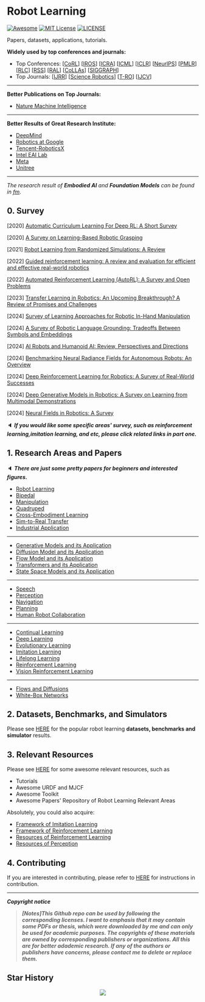 # Robot Learning
[![Awesome](https://awesome.re/badge.svg)](https://awesome.re) [![MIT License](https://img.shields.io/badge/license-MIT-green.svg)](https://opensource.org/licenses/MIT) [![LICENSE](https://img.shields.io/badge/license-Anti%20996-blue.svg)](https://github.com/996icu/996.ICU/blob/master/LICENSE)

Papers, datasets, applications, tutorials.

**Widely used by top conferences and journals:**

- Top Conferences: [[CoRL](https://www.corl.org/)] [[IROS](https://ieee-iros.org/)] [[ICRA](https://www.ieee-ras.org/conferences-workshops/fully-sponsored/icra)] [[ICML](https://icml.cc/)] [[ICLR](https://iclr.cc/)]  [[NeurlPS](https://nips.cc/)]  [[PMLR](https://proceedings.mlr.press/)] [[RLC](https://rl-conference.cc/)] [[RSS](https://roboticsconference.org/)] [[RAL](https://www.ieee-ras.org/publications/ra-l)] [[CoLLAs](https://lifelong-ml.cc/)] [[SIGGRAPH](https://www.siggraph.org/)]
- Top Journals: [[IJRR](https://journals.sagepub.com/home/ijr)] [[Science Robotics](https://www.science.org/journal/scirobotics)] [[T-RO](https://www.ieee-ras.org/publications/t-ro)] [[IJCV](https://link.springer.com/journal/11263)]

---

**Better Publications on Top Journals:**

- [Nature Machine Intelligence](https://github.com/Evan-wyl/robotlearning/blob/master/papers/top-journals/nature.md)

---

**Better Results of Great Research Institute:**

- [DeepMind](https://github.com/Evan-wyl/Robot-Learning/blob/master/papers/great-institutions/deepmind.md)
- [Robotics at Google](https://github.com/Evan-wyl/Robot-Learning/blob/master/papers/great-institutions/google.md)
- [Tencent-RoboticsX](https://github.com/Evan-wyl/Robot-Learning/blob/master/papers/great-institutions/tencent.md)
- [Intel EAI Lab](https://github.com/Evan-wyl/Robot-Learning/blob/master/papers/great-institutions/intel.md)
- [Meta](https://github.com/Evan-wyl/robotlearning/blob/master/papers/great-institutions/meta.md)
- [Unitree](https://github.com/Evan-wyl/robotlearning/blob/master/papers/great-institutions/unitree.md)

---

*The research result of  **Embodied AI** and **Foundation Models** can be found in [fm](https://github.com/Evan-wyl/Robot-Learning/tree/master/fm).*



## 0. Survey

[2020] [Automatic Curriculum Learning For Deep RL: A Short Survey](https://arxiv.org/abs/2003.04664)

[2020] [A Survey on Learning-Based Robotic Grasping](https://d-nb.info/122422468X/34)

[2021] [Robot Learning from Randomized Simulations: A Review](https://arxiv.org/abs/2111.00956)

[2022] [Guided reinforcement learning: A review and evaluation for efficient and effective real-world robotics](https://ieeexplore.ieee.org/stamp/stamp.jsp?arnumber=9926159)

[2022] [Automated Reinforcement Learning (AutoRL): A Survey and Open Problems](https://arxiv.org/abs/2201.03916)

[2023] [Transfer Learning in Robotics: An Upcoming Breakthrough? A Review of Promises and Challenges](https://arxiv.org/abs/2311.18044)

[2024] [Survey of Learning Approaches for Robotic In-Hand Manipulation](https://arxiv.org/abs/2401.07915)

[2024] [A Survey of Robotic Language Grounding: Tradeoffs Between Symbols and Embeddings](https://arxiv.org/abs/2405.13245)

[2024] [AI Robots and Humanoid AI: Review, Perspectives and Directions](https://arxiv.org/abs/2405.15775)

[2024] [Benchmarking Neural Radiance Fields for Autonomous Robots: An Overview](https://arxiv.org/abs/2405.05526)

[2024] [Deep Reinforcement Learning for Robotics: A Survey of Real-World Successes](https://www.arxiv.org/abs/2408.03539)

[2024] [Deep Generative Models in Robotics: A Survey on Learning from Multimodal Demonstrations](https://arxiv.org/abs/2408.04380)

[2024] [Neural Fields in Robotics: A Survey](https://arxiv.org/abs/2410.20220)

:speaker: ***If you would like some specific areas' survey, such as reinforcement learning,imitation learning, and etc, please click related links in part one.***



## 1. Research Areas and Papers

:speaker: ***There are just some pretty papers for beginners and interested figures.***

- [Robot Learning](https://github.com/Evan-wyl/robotlearning/blob/master/papers/robot-learning)
- [Bipedal](https://github.com/Evan-wyl/Robot-Learning/tree/master/papers/bipedal)
- [Manipulation](https://github.com/Evan-wyl/Robot-Learning/tree/master/papers/manipulation)
- [Quadruped](https://github.com/Evan-wyl/Robot-Learning/blob/master/papers/quadruped)
- [Cross-Embodiment Learning](https://github.com/Evan-wyl/Robot-Learning/blob/master/papers/multi-embodiment-learning)
- [Sim-to-Real Transfer](https://github.com/Evan-wyl/Robot-Learning/blob/master/papers/sim-2-real.md)
- [Industrial Application](https://github.com/Evan-wyl/Robot-Learning/blob/master/papers/industrial-application)

---

- [Generative Models and its Application](https://github.com/Evan-wyl/Robot-Learning/tree/master/papers/generative-models-and-application)
- [Diffusion Model and its Application](https://github.com/Evan-wyl/robotlearning/tree/master/papers/diffusion-model-and-application)
- [Flow Model and its Application](https://github.com/Evan-wyl/robotlearning/tree/master/papers/flow-and-application)
- [Transformers and its Application](https://github.com/Evan-wyl/robotlearning/tree/master/papers/transformer-and-application)
- [State Space Models and its Application](https://github.com/Evan-wyl/robotlearning/tree/master/papers/ssms-and-application)

---

- [Speech](https://github.com/Evan-wyl/Robot-Learning/blob/master/papers/speech)
- [Perception](https://github.com/Evan-wyl/Robot-Learning/blob/master/papers/perception.md)
- [Navigation](https://github.com/Evan-wyl/robotlearning/tree/master/papers/navigation)
- [Planning](https://github.com/Evan-wyl/robotlearning/blob/master/papers/planning.md)
- [Human Robot Collaboration](https://github.com/Evan-wyl/robotlearning/blob/master/papers/human-robot-collaboration.md)

---

- [Continual Learning](https://github.com/Evan-wyl/Robot-Learning/blob/master/papers/continual-learning)
- [Deep Learning](https://github.com/Evan-wyl/robotlearning/tree/master/papers/deep-learning)
- [Evolutionary Learning](https://github.com/Evan-wyl/Robot-Learning/blob/master/papers/el.md)
- [Imitation Learning](https://github.com/Evan-wyl/Robot-Learning/blob/master/papers/imitation-learning)
- [Lifelong Learning](https://github.com/Evan-wyl/Robot-Learning/blob/master/papers/lifelong-learning.md)
- [Reinforcement Learning](https://github.com/Evan-wyl/Robot-Learning/blob/master/papers/reinforcement-learning)
- [Vision Reinforcement Learning](https://github.com/Evan-wyl/robotlearning/tree/master/papers/vision-rl)

---

- [Flows and Diffusions](https://github.com/Evan-wyl/robotlearning/tree/master/papers/flows-and-diffusions)
- [White-Box Networks](https://github.com/Evan-wyl/robotlearning/tree/master/papers/white-box-networks)



## 2. Datasets, Benchmarks, and Simulators

Please see [HERE](https://github.com/Evan-wyl/Robot-Learning/tree/master/data) for the popular robot learning **datasets, benchmarks and simulator** results. 



## 3. Relevant Resources

Please see [HERE](https://github.com/Evan-wyl/Robot-Learning/blob/master/docs/resources.md) for some awesome relevant resources, such as

- Tutorials
- Awesome URDF and MJCF
- Awesome Toolkit
- Awesome Papers' Repository of Robot Learning Relevant Areas

Absolutely, you could also acquire:

- [Framework of Imitation Learning](https://github.com/Evan-wyl/robotlearning/blob/master/docs/imitation-learning-framework.md)
- [Framework of Reinforcement Learning](https://github.com/Evan-wyl/robotlearning/blob/master/docs/reinforcement-learning-framework.md)
- [Resources of Reinforcement Learning](https://github.com/Evan-wyl/robotlearning/blob/master/docs/reinforcement-learning-resources.md)
- [Resources of Perception](https://github.com/Evan-wyl/robotlearning/blob/master/docs/perception-resources.md)



## 4. Contributing

If you are interested in contributing, please refer to [HERE](https://github.com/Evan-wyl/Robot-Learning/blob/master/CONTRIBUTING.md) for instructions in contribution.

------

***Copyright notice***

> ***[Notes]This Github repo can be used by following the corresponding licenses. I want to emphasis that it may contain some PDFs or thesis, which were downloaded by me and can only be used for academic purposes. The copyrights of these materials are owned by corresponding publishers or organizations. All this are for better adademic research. If any of the authors or publishers have concerns, please contact me to delete or replace them.***

## Star History

<div align="center">
  <img src="https://api.star-history.com/svg?repos=Evan-wyl/Robot-Learning&type=Date)](https://star-history.com/#Evan-wyl/Robot-Learning&Date" />
</div>
